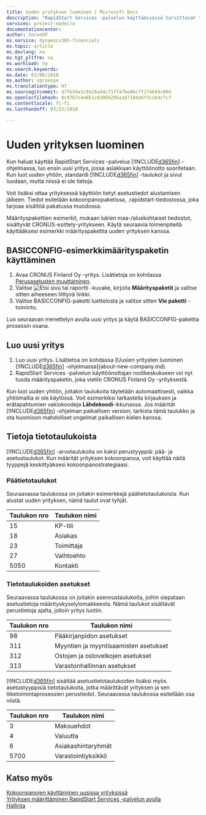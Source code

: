 ```yaml
---
title: Uuden yrityksen luominen | Microsoft Docs
description: "RapidStart Services -palvelun käyttämisessä tarvittavat taulukot ja sivut luodaan, mutta niissä ei ole tietoja."
services: project-madeira
documentationcenter: 
author: SorenGP
ms.service: dynamics365-financials
ms.topic: article
ms.devlang: na
ms.tgt_pltfrm: na
ms.workload: na
ms.search.keywords: 
ms.date: 03/06/2018
ms.author: sgroespe
ms.translationtype: HT
ms.sourcegitcommit: d7fb34e1c9428a64c71ff47be8bcff174649c00d
ms.openlocfilehash: 8c07b7c4e6b1c82004295a187184a6f3ccb4c7c7
ms.contentlocale: fi-fi
ms.lasthandoff: 03/22/2018

---
```

# <a name="create-a-new-company"></a>Uuden yrityksen luominen
Kun haluat käyttää RapidStart Services -palvelua [!INCLUDE[d365fin](includes/d365fin_md.md)] -ohjelmassa, luo ensin uusi yritys, jossa asiakkaan käyttöönotto suoritetaan. Kun luot uuden yhtiön, standardi [!INCLUDE[d365fin](includes/d365fin_md.md)] -taulukot ja sivut luodaan, mutta niissä ei ole tietoja.

Voit lisäksi ottaa yrityksessä käyttöön tietyt asetustiedot alustamisen jälkeen. Tiedot esitetään kokoonpanopaketissa, .rapidstart-tiedostossa, joka tarjoaa sisältöä pakatussa muodossa.  

Määrityspakettien esimerkit, mukaan lukien maa-/aluekohtaiset tiedostot, sisältyvät CRONUS-esittely-yritykseen. Käytä seuraavia toimenpiteitä käyttääksesi esimerkki määrityspakettia uuden yrityksen kanssa.  

## <a name="to-use-the-sample-basicconfig-configuration-package"></a>BASICCONFIG-esimerkkimäärityspaketin käyttäminen  
1. Avaa CRONUS Finland Oy -yritys. Lisätietoja on kohdassa [Perusasetusten muuttaminen](ui-change-basic-settings.md).
2. Valitse ![Etsi sivu tai raportti](media/ui-search/search_small.png "Etsi sivu tai raportti -kuvake") -kuvake, kirjoita **Määrityspaketit** ja valitse sitten aiheeseen liittyvä linkki.  
3. Valitse BASICCONFIG-paketti luettelosta ja valitse sitten **Vie paketti** -toiminto.  

Luo seuraavan menettelyn avulla uusi yritys ja käytä BASICCONFIG-pakettia prosessin osana.  

## <a name="to-create-a-new-company"></a>Luo uusi yritys  
1. Luo uusi yritys. Lisätietoa on kohdassa [Uusien yritysten luominen [!INCLUDE[d365fin](includes/d365fin_md.md)] -ohjelmassa](about-new-company.md).
2. RapidStart Services -palvelun käyttöönottajan roolikeskukseen voi nyt tuoda määrityspaketin, joka vietiin CRONUS Finland Oy -yrityksestä.

Kun luot uuden yhtiön, joitakin taulukoita täytetään automaattisesti, vaikka yhtiömallia ei ole käytössä. Voit esimerkiksi tarkastella kirjauksen ja erätapahtumien vakiokoodeja **Lähdekoodi**-ikkunassa. Jos määrität [!INCLUDE[d365fin](includes/d365fin_md.md)] -ohjelman paikallisen version, tarkista tämä taulukko ja ota huomioon mahdolliset ongelmat paikallisen kielen kanssa.

## <a name="about-data-tables"></a>Tietoja tietotaulukoista
[!INCLUDE[d365fin](includes/d365fin_md.md)] -arvotaulukoita on kaksi perustyyppiä: pää- ja asetustaulukot. Kun määrität yrityksen kokoonpanoa, voit käyttää näitä tyyppejä keskittyäksesi kokoonpanostrategiaasi.  

### <a name="master-data-tables"></a>Päätietotaulukot  
Seuraavassa taulukossa on joitakin esimerkkejä päätietotaulukoista. Kun alustat uuden yrityksen, nämä taulut ovat tyhjät.  

|Taulukon nro|Taulukon nimi|  
|-------------------|--------------------|  
|15|KP-tili|  
|18|Asiakas|  
|23|Toimittaja|  
|27|Vaihtoehto|  
|5050|Kontakti|  

### <a name="setup-data-tables"></a>Tietotaulukoiden asetukset  
Seuraavassa taulukossa on joitakin asennustaulukoita, joihin siepataan asetustietoja määrityskyselylomakkeesta. Nämä taulukot sisältävät perustietoja ajalta, jolloin yritys luotiin.  

|Taulukon nro|Taulukon nimi|  
|-------------------|--------------------|  
|98|Pääkirjanpidon asetukset|  
|311|Myyntien ja myyntisaamisten asetukset|  
|312|Ostojen ja ostovelkojen asetukset|  
|313|Varastonhallinnan asetukset|  

[!INCLUDE[d365fin](includes/d365fin_md.md)] sisältää asetustietotaulukoiden lisäksi myös asetustyyppisiä tietotaulukoita, jotka määrittävät yrityksen ja sen liiketoimintaprosessien perustiedot. Seuraavassa taulukossa esitellään osa niistä.  

|Taulukon nro|Taulukon nimi|  
|-------------------|--------------------|  
|3|Maksuehdot|  
|4|Valuutta|  
|6|Asiakashintaryhmät|  
|5700|Varastointiyksikkö|

  

## <a name="see-also"></a>Katso myös  
[Kokoonpanojen käyttäminen uusissa yrityksissä](admin-apply-configuration-to-new-companies.md)  
[Yrityksen määrittäminen RapidStart Services -palvelun avulla](admin-set-up-a-company-with-rapidstart.md)  
[Hallinta](admin-setup-and-administration.md)

